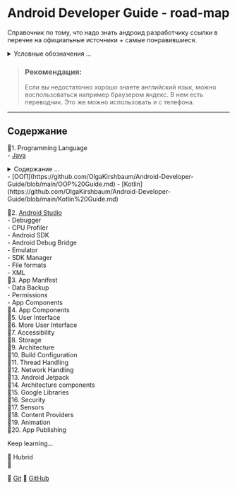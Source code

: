 # Android Developer Guide - road-map

Справочник по тому, что надо знать андроид разработчику ссылки в перечне на официальные источники + самые понравившиеся.
<details>
<summary>Условные обозначения ...</summary>
    :red_circle: - Знать обязательно    
    :large_blue_circle:- Знать желательно    
    :white_circle: - Знать не обязательно    
    :black_square_button: - Не готово    
    :white_check_mark: - Готово    
</details>

> ### Рекомендация: 
> Если вы недостаточно хорошо знаете английский язык, можно воспользоваться например браузером яндекс. В нем есть переводчик. Это же можно использовать и с телефона. 

-----------------------------------------------

## Содержание
:red_circle:1. Programming Language    
    - [Java](https://github.com/OlgaKirshbaum/Android-Developer-Guide/blob/main/Java%20guide.md) 
    <details>
<summary>Содержание ...</summary>
Ваш текст
</details>
        - [ООП](https://github.com/OlgaKirshbaum/Android-Developer-Guide/blob/main/OOP%20Guide.md)    
    - [Kotlin](https://github.com/OlgaKirshbaum/Android-Developer-Guide/blob/main/Kotlin%20Guide.md)    
       
:red_circle:2. [Android Studio](https://github.com/OlgaKirshbaum/Android-Developer-Guide/blob/main/Android%20SDK%20Guide.md)   
    - Debugger    
    - CPU Profiler    
    - Android SDK   
        - Android Debug Bridge    
        - Emulator    
        - SDK Manager    
    - File formats    
        - XML    
:red_circle:3. App Manifest    
    - Data Backup    
    - Permissions    
    - App Components    
:red_circle:4. App Components    
:red_circle:5. User Interface    
:red_circle:6. More User Interface    
:red_circle:7. Accessibility    
:red_circle:8. Storage    
:red_circle:9. Architecture    
:red_circle:10. Build Configuration    
:red_circle:11. Thread Handling    
:red_circle:12. Network Handling    
:red_circle:13. Android Jetpack    
:red_circle:14. Architecture components    
:red_circle:15. Google Libraries    
:red_circle:16. Security    
:red_circle:17. Sensors    
:red_circle:18. Content Providers    
:red_circle:19. Animation    
:red_circle:20. App Publishing    

Keep learning...    

:large_blue_circle: Hubrid    
:large_blue_circle:    

:large_blue_circle: [Git](https://github.com/OlgaKirshbaum/Android-Developer-Guide/blob/main/Git%20guide.md) 
:large_blue_circle: [GitHub](https://github.com/OlgaKirshbaum/Android-Developer-Guide/blob/main/GitHub%20guide.md)  



